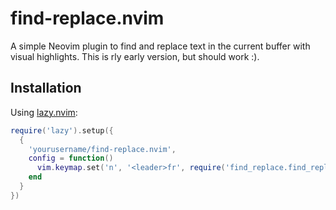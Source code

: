 # find-replace.nvim

A simple Neovim plugin to find and replace text in the current buffer with visual highlights.
This is rly early version, but should work :).

## Installation

Using [lazy.nvim](https://github.com/folke/lazy.nvim):

```lua
require('lazy').setup({
  {
    'yourusername/find-replace.nvim',
    config = function()
      vim.keymap.set('n', '<leader>fr', require('find_replace.find_replace').find_and_replace_in_buffer, { desc = 'Find and replace in current buffer' })
    end
  }
})
